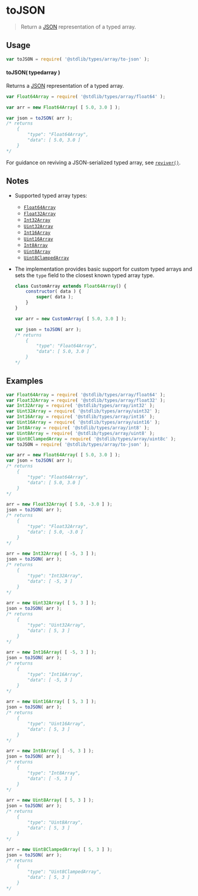 # toJSON

> Return a [JSON][json] representation of a typed array.

<!-- Section to include introductory text. Make sure to keep an empty line after the intro `section` element and another before the `/section` close. -->

<section class="intro">

</section>

<!-- /.intro -->

<!-- Package usage documentation. -->

<section class="usage">

## Usage

```javascript
var toJSON = require( '@stdlib/types/array/to-json' );
```

#### toJSON( typedarray )

Returns a [JSON][json] representation of a typed array.

```javascript
var Float64Array = require( '@stdlib/types/array/float64' );

var arr = new Float64Array( [ 5.0, 3.0 ] );

var json = toJSON( arr );
/* returns
    {
        "type": "Float64Array",
        "data": [ 5.0, 3.0 ]
    }
*/
```

For guidance on reviving a JSON-serialized typed array, see [`reviver()`][@stdlib/types/array/reviver].

</section>

<!-- /.usage -->

<!-- Package usage notes. Make sure to keep an empty line after the `section` element and another before the `/section` close. -->

<section class="notes">

## Notes

-   Supported typed array types:

    -   [`Float64Array`][@stdlib/types/array/float64]
    -   [`Float32Array`][@stdlib/types/array/float32]
    -   [`Int32Array`][@stdlib/types/array/int32]
    -   [`Uint32Array`][@stdlib/types/array/uint32]
    -   [`Int16Array`][@stdlib/types/array/int16]
    -   [`Uint16Array`][@stdlib/types/array/uint16]
    -   [`Int8Array`][@stdlib/types/array/int8]
    -   [`Uint8Array`][@stdlib/types/array/uint8]
    -   [`Uint8ClampedArray`][@stdlib/types/array/uint8c]

-   The implementation provides basic support for custom typed arrays and sets the `type` field to the closest known typed array type.

    <!-- eslint-disable no-restricted-syntax, no-useless-constructor, new-cap -->

    ```javascript
    class CustomArray extends Float64Array() {
        constructor( data ) {
            super( data );
        }
    }

    var arr = new CustomArray( [ 5.0, 3.0 ] );

    var json = toJSON( arr );
    /* returns
        {
            "type": "Float64Array",
            "data": [ 5.0, 3.0 ]
        }
    */
    ```

</section>

<!-- /.notes -->

<!-- Package usage examples. -->

<section class="examples">

## Examples

```javascript
var Float64Array = require( '@stdlib/types/array/float64' );
var Float32Array = require( '@stdlib/types/array/float32' );
var Int32Array = require( '@stdlib/types/array/int32' );
var Uint32Array = require( '@stdlib/types/array/uint32' );
var Int16Array = require( '@stdlib/types/array/int16' );
var Uint16Array = require( '@stdlib/types/array/uint16' );
var Int8Array = require( '@stdlib/types/array/int8' );
var Uint8Array = require( '@stdlib/types/array/uint8' );
var Uint8ClampedArray = require( '@stdlib/types/array/uint8c' );
var toJSON = require( '@stdlib/types/array/to-json' );

var arr = new Float64Array( [ 5.0, 3.0 ] );
var json = toJSON( arr );
/* returns
    {
        "type": "Float64Array",
        "data": [ 5.0, 3.0 ]
    }
*/

arr = new Float32Array( [ 5.0, -3.0 ] );
json = toJSON( arr );
/* returns
    {
        "type": "Float32Array",
        "data": [ 5.0, -3.0 ]
    }
*/

arr = new Int32Array( [ -5, 3 ] );
json = toJSON( arr );
/* returns
    {
        "type": "Int32Array",
        "data": [ -5, 3 ]
    }
*/

arr = new Uint32Array( [ 5, 3 ] );
json = toJSON( arr );
/* returns
    {
        "type": "Uint32Array",
        "data": [ 5, 3 ]
    }
*/

arr = new Int16Array( [ -5, 3 ] );
json = toJSON( arr );
/* returns
    {
        "type": "Int16Array",
        "data": [ -5, 3 ]
    }
*/

arr = new Uint16Array( [ 5, 3 ] );
json = toJSON( arr );
/* returns
    {
        "type": "Uint16Array",
        "data": [ 5, 3 ]
    }
*/

arr = new Int8Array( [ -5, 3 ] );
json = toJSON( arr );
/* returns
    {
        "type": "Int8Array",
        "data": [ -5, 3 ]
    }
*/

arr = new Uint8Array( [ 5, 3 ] );
json = toJSON( arr );
/* returns
    {
        "type": "Uint8Array",
        "data": [ 5, 3 ]
    }
*/

arr = new Uint8ClampedArray( [ 5, 3 ] );
json = toJSON( arr );
/* returns
    {
        "type": "Uint8ClampedArray",
        "data": [ 5, 3 ]
    }
*/
```

</section>

<!-- /.examples -->

<!-- Section to include cited references. If references are included, add a horizontal rule *before* the section. Make sure to keep an empty line after the `section` element and another before the `/section` close. -->

<section class="references">

</section>

<!-- /.references -->

<!-- Section for all links. Make sure to keep an empty line after the `section` element and another before the `/section` close. -->

<section class="links">

[json]: http://www.json.org/

[@stdlib/types/array/float64]: https://github.com/stdlib-js/stdlib/tree/develop/lib/node_modules/%40stdlib/types/array/float64

[@stdlib/types/array/float32]: https://github.com/stdlib-js/stdlib/tree/develop/lib/node_modules/%40stdlib/types/array/float32

[@stdlib/types/array/int32]: https://github.com/stdlib-js/stdlib/tree/develop/lib/node_modules/%40stdlib/types/array/int32

[@stdlib/types/array/uint32]: https://github.com/stdlib-js/stdlib/tree/develop/lib/node_modules/%40stdlib/types/array/uint32

[@stdlib/types/array/int16]: https://github.com/stdlib-js/stdlib/tree/develop/lib/node_modules/%40stdlib/types/array/int16

[@stdlib/types/array/uint16]: https://github.com/stdlib-js/stdlib/tree/develop/lib/node_modules/%40stdlib/types/array/uint16

[@stdlib/types/array/int8]: https://github.com/stdlib-js/stdlib/tree/develop/lib/node_modules/%40stdlib/types/array/int8

[@stdlib/types/array/uint8]: https://github.com/stdlib-js/stdlib/tree/develop/lib/node_modules/%40stdlib/types/array/uint8

[@stdlib/types/array/uint8c]: https://github.com/stdlib-js/stdlib/tree/develop/lib/node_modules/%40stdlib/types/array/uint8c

[@stdlib/types/array/reviver]: https://github.com/stdlib-js/stdlib/tree/develop/lib/node_modules/%40stdlib/types/array/reviver

</section>

<!-- /.links -->
